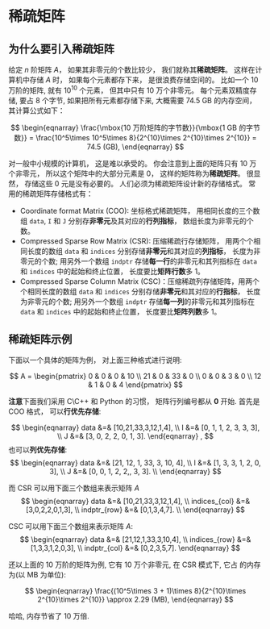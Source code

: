 # 稀疏矩阵

## 为什么要引入稀疏矩阵

给定 $n$ 阶矩阵 $A$， 如果其非零元的个数比较少， 我们就称其**稀疏矩阵**。 这样在计算机中存储 $A$ 时， 如果每个元素都存下来， 是很浪费存储空间的。 比如一个 10 万阶的矩阵, 就有 $10^{10}$ 个元素， 但其中只有 10 万个非零元。 每个元素双精度存储, 要占 8 个字节, 如果把所有元素都存储下来, 大概需要 74.5 GB 的内存空间， 其计算公式如下：

$$ 
\begin{eqnarray} 
\frac{\mbox{10 万阶矩阵的字节数}}{\mbox{1 GB 的字节数}} = \frac{10^5\times 10^5\times 8}{2^{10}\times 2^{10}\times 2^{10}} = 74.5 (GB), \end{eqnarray} 
$$

对一般中小规模的计算机， 这是难以承受的。 你会注意到上面的矩阵只有 10 万个非零元， 所以这个矩阵中的大部分元素是 0， 这样的矩阵称为**稀疏矩阵**。 很显然， 存储这些 0 元是没有必要的。 人们必须为稀疏矩阵设计新的存储格式。 常用的稀疏矩阵存储格式有：

* Coordinate format Matrix (COO): 坐标格式稀疏矩阵， 用相同长度的三个数组 
`data`, `I` 和 `J` 分别存**非零元**及其对应的**行列指标**， 数组长度为非零元的个数。
* Compressed Sparse Row Matrix (CSR): 压缩稀疏行存储矩阵， 用两个个相同长度的数组 `data` 和 `indices` 分别存储**非零元**和其对应的**列指标**， 长度为非零元的个数; 用另外一个数组 `indptr` 存储**每一行**的非零元和其列指标在 `data` 和 `indices` 中的起始和终止位置， 长度要比**矩阵行数**多 1。
* Compressed Sparse Column Matrix (CSC)：压缩稀疏列存储矩阵，用两个个相同长度的数组 `data` 和 `indices` 分别存储**非零元**和其对应的**行指标**， 长度为非零元的个数; 用另外一个数组 `indptr` 存储**每一列**的非零元和其列指标在 `data` 和 `indices` 中的起始和终止位置， 长度要比**矩阵列数**多 1。



## 稀疏矩阵示例

下面以一个具体的矩阵为例， 对上面三种格式进行说明:

$$ 
A = \begin{pmatrix} 
 0 & 0 & 0 & 10 \\
 21 & 0 & 33 & 0 \\ 
 0 & 0 & 3 & 0 \\ 
 12 & 1 & 0 & 4 
 \end{pmatrix} 
$$

**注意**下面我们采用 C\C++ 和 Python 的习惯， 矩阵行列编号都从 **0** 开始. 首先是 COO 格式， 可以**行优先存储**:

$$ 
\begin{eqnarray} 
data &=& [10,21,33,3,12,1,4], \\
I &=& [0, 1, 1, 2, 3, 3, 3], \\
J &=& [3, 0, 2, 2, 0, 1, 3]. 
\end{eqnarray} , 
$$
也可以**列优先存储**:
$$ 
\begin{eqnarray}
data &=& [21, 12, 1, 33, 3, 10, 4], \\
I &=& [1, 3, 3, 1, 2, 0, 3], \\
J &=& [0, 0, 1, 2, 2,, 3, 3]. \\ 
\end{eqnarray} 
$$

而 CSR 可以用下面三个数组来表示矩阵 $A$
$$ 
\begin{eqnarray} 
data &=& [10,21,33,3,12,1,4], \\
indices_{col} &=& [3,0,2,2,0,1,3], \\ 
indptr_{row} &=& [0,1,3,4,7]. \\
\end{eqnarray} 
$$

CSC 可以用下面三个数组来表示矩阵 $A$:
$$ 
\begin{eqnarray} 
data &=& [21,12,1,33,3,10,4], \\
indices_{row} &=& [1,3,3,1,2,0,3], \\
indptr_{col} &=& [0,2,3,5,7]. 
\end{eqnarray} 
$$

还以上面的 10 万阶的矩阵为例, 它有 10 万个非零元, 在 CSR 模式下, 它占 的内存为(以 MB 为单位):

$$ \begin{eqnarray} \frac{(10^5\times 3 + 1)\times 8}{2^{10}\times 2^{10}\times 2^{10}} \approx 2.29 (MB), \end{eqnarray} $$

哈哈, 内存节省了 10 万倍.